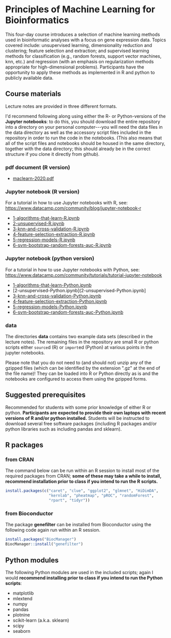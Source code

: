 # Principles of Machine Learning for Bioinformatics

This four-day course introduces a selection of machine learning
methods used in bioinformatic analyses with a focus on gene expression
data. Topics covered include: unsupervised learning, dimensionality
reduction and clustering; feature selection and extraction; and
supervised learning methods for classification (e.g., random forests,
support vector machines, knn, etc.) and regression (with an emphasis
on regularization methods appropriate for high-dimensional
problems). Participants have the opportunity to apply these methods as
implemented in R and python to publicly available data.

## Course materials

Lecture notes are provided in three different formats.

I'd recommend following along using either the R- or Python-versions
of the **Jupyter notebooks**: to do this, you should download the
entire repository into a directory on your personal computer---you
will need the data files in the data directory as well as the
accessory script files included in the repository in order to run the
code in the notebooks. (This also means that all of the script files
and notebooks should be housed in the same directory, together with
the data directory; this should already be in the correct structure
if you clone it directly from github).

### pdf document (R version)

- [maclearn-2020.pdf](maclearn-2020.pdf)

### Jupyter notebook (R version)

For a tutorial in how to use Jupyter notebooks with R, see:
https://www.datacamp.com/community/blog/jupyter-notebook-r

- [1-algorithms-that-learn-R.ipynb](1-algorithms-that-learn-R.ipynb)
- [2-unsupervised-R.ipynb](2-unsupervised-R.ipynb)
- [3-knn-and-cross-validation-R.ipynb](3-knn-and-cross-validation-R.ipynb)
- [4-feature-selection-extraction-R.ipynb](4-feature-selection-extraction-R.ipynb)
- [5-regression-models-R.ipynb](5-regression-models-R.ipynb)
- [6-svm-bootstrap-random-forests-auc-R.ipynb](6-svm-bootstrap-random-forests-auc-R.ipynb)

### Jupyter notebook (python version)

For a tutorial in how to use Jupyter notebooks with Python, see:
https://www.datacamp.com/community/tutorials/tutorial-jupyter-notebook

- [1-algorithms-that-learn-Python.ipynb](1-algorithms-that-learn-Python.ipynb)
- [2-unsupervised-Python.ipynb](2-unsupervised-Python.ipynb]
- [3-knn-and-cross-validation-Python.ipynb](3-knn-and-cross-validation-Python.ipynb)
- [4-feature-selection-extraction-Python.ipynb](4-feature-selection-extraction-Python.ipynb)
- [5-regression-models-Python.ipynb](5-regression-models-Python.ipynb)
- [6-svm-bootstrap-random-forests-auc-Python.ipynb](6-svm-bootstrap-random-forests-auc-Python.ipynb)

### data

The directories **data** contains two example data sets (described in
the lecture notes). The remaining files in the repository are small R
or python scripts either `source`d (R) or `import`ed (Python) at
various points in the jupyter notebooks.

Please note that you do not need to (and should not) unzip any of the
gzipped files (which can be identified by the extension ".gz" at the
end of the file name)! They can be loaded into R or Python directly
as is and the notebooks are configured to access them using the gzipped
forms.

## Suggested prerequisites

Recommended for students with some prior knowledge of either R or
python. **Participants are expected to provide their own laptops with
recent versions of R and/or python installed.** Students will be
instructed to download several free software packages (including R
packages and/or python libraries such as including pandas and
sklearn).

## R packages

### from CRAN

The command below can be run within an R session to install most of
the required packages from CRAN; **some of these may take a while to
install, recommend installation prior to class if you intend to run
the R scripts.**

```R
install.packages(c("caret", "clue", "ggplot2", "glmnet", "HiDimDA",
                   "kernlab", "pheatmap", "pROC", "randomForest",
                   "rpart", "tidyr"))
```

### from Bioconductor

The package **genefilter** can be installed from Bioconductor using the
following code again run within an R session.

```R
install.packages("BiocManager")
BiocManager::install("genefilter")
```

## Python modules

The following Python modules are used in the included scripts; again I
would **recommend installing prior to class if you intend to run the
Python scripts**:
- matplotlib
- mlextend
- numpy
- pandas
- plotnine
- scikit-learn (a.k.a. sklearn)
- scipy
- seaborn
